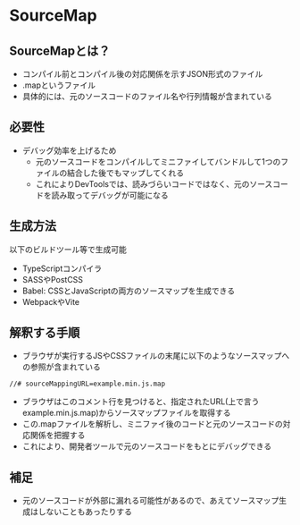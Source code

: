 # SourceMap

## SourceMapとは？

- コンパイル前とコンパイル後の対応関係を示すJSON形式のファイル
- .mapというファイル
- 具体的には、元のソースコードのファイル名や行列情報が含まれている

## 必要性

- デバッグ効率を上げるため
  - 元のソースコードをコンパイルしてミニファイしてバンドルして1つのファイルの結合した後でもマップしてくれる
  - これによりDevToolsでは、読みづらいコードではなく、元のソースコードを読み取ってデバッグが可能になる
 
## 生成方法

以下のビルドツール等で生成可能

- TypeScriptコンパイラ
- SASSやPostCSS
- Babel: CSSとJavaScriptの両方のソースマップを生成できる
- WebpackやVite

## 解釈する手順

- ブラウザが実行するJSやCSSファイルの末尾に以下のようなソースマップへの参照が含まれている

```
//# sourceMappingURL=example.min.js.map
```

- ブラウザはこのコメント行を見つけると、指定されたURL(上で言うexample.min.js.map)からソースマップファイルを取得する
- この.mapファイルを解析し、ミニファイ後のコードと元のソースコードの対応関係を把握する
- これにより、開発者ツールで元のソースコードをもとにデバッグできる

## 補足

- 元のソースコードが外部に漏れる可能性があるので、あえてソースマップ生成はしないこともあったりする
